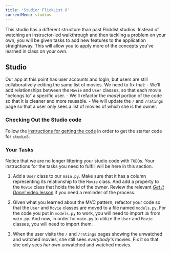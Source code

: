 ```yaml
---
title: 'Studio: FlickList 8'
currentMenu: studios
---
```


This studio has a different structure than past Flicklist studios. Instead of watching an instructor-led walkthrough and then tackling a problem on your own, you will be given tasks to add new features to the application straightaway. This will allow you to apply more of the concepts you've learned in class on your own.

## Studio

Our app at this point has user accounts and login, but users are still collaboratively editing the same list of movies. We need to fix that:
    - We'll add relationships between the `Movie` and `User` classes, so that each movie "belongs to" a specific user.
    - We'll refactor the *model* portion of the code so that it is cleaner and more reusable.
    - We will update the `/` and `/ratings` page so that a user only sees a list of movies of which she is the owner.

### Checking Out the Studio code

Follow the [instructions for getting the code][get-the-code] in order to get the starter code for `studio8`.

### Your Tasks

Notice that we are no longer littering your studio code with `TODO`s. Your instructions for the tasks you need to fulfill will be here in this section.

1. Add a `User` class to our `main.py`. Make sure that it has a column representing its relationship to the `Movie` class. And add a property to the `Movie` class that holds the id of the owner. Review the relevant [*Get it Done!* video lesson](../../../videos/get-it-done/user-task-relationship/) if you need a reminder of the process.

2. Given what you learned about the MVC pattern, refactor your code so that the `User` and `Movie` classes are moved to a file named `models.py`. For the code you put in `models.py` to work, you will need to import `db` from `main.py`. And now, in order for `main.py` to utilize the `User` and `Movie` classes, you will need to import them.

3. When the user visits the `/` and `/ratings` pages showing the unwatched and watched movies, she still sees *everybody's* movies. Fix it so that she only sees *her own* unwatched and watched movies. 

[get-the-code]: ../getting-the-code/
